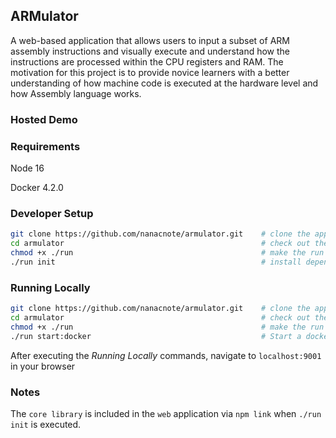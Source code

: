 ## ARMulator

A web-based application that allows users to input a subset of ARM assembly instructions and visually execute and understand how the instructions are processed within the CPU registers and RAM. The motivation for this project is to provide novice learners with a better understanding of how machine code is executed at the hardware level and how Assembly language works.

### Hosted Demo

<!-- [Here](http://armulator.aal.hiramlabs.com/) -->

### Requirements

Node 16

Docker 4.2.0

### Developer Setup

```bash
git clone https://github.com/nanacnote/armulator.git    # clone the application repository
cd armulator                                            # check out the application directory
chmod +x ./run                                          # make the run script executable (unix like systems)
./run init                                              # install dependencies in both core and web directories
```

### Running Locally

```bash
git clone https://github.com/nanacnote/armulator.git    # clone the application repository
cd armulator                                            # check out the application directory
chmod +x ./run                                          # make the run script executable (unix like systems)
./run start:docker                                      # Start a docker container
```

After executing the _Running Locally_ commands, navigate to `localhost:9001` in your browser

### Notes

The `core library` is included in the `web` application via `npm link` when `./run init` is executed.
